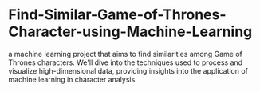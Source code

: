 # Find-Similar-Game-of-Thrones-Character-using-Machine-Learning
 a machine learning project that aims to find similarities among Game of Thrones characters. We'll dive into the techniques used to process and visualize high-dimensional data, providing insights into the application of machine learning in character analysis.

